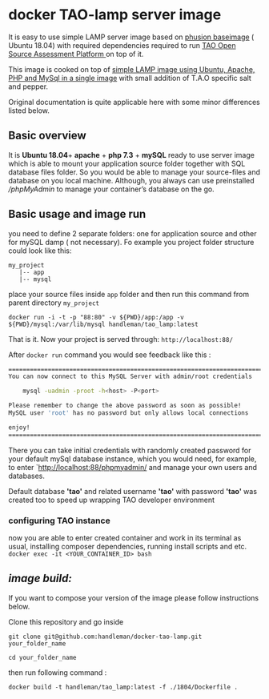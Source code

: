 # docker TAO-lamp server image

It is easy to use  simple LAMP server image based on [phusion baseimage](https://github.com/phusion/baseimage-docker) ( Ubuntu 18.04)  with required dependencies required to run  [ TAO Open Source Assessment Platform ](https://www.taotesting.com) on top of it.

This image is cooked on top of [simple LAMP image using Ubuntu, Apache, PHP and MySql in a single image](https://github.com/mattrayner/docker-lamp) with small addition of T.A.O specific salt and pepper. 

Original documentation is quite applicable here with some minor differences listed below.

## Basic overview
It is **Ubuntu 18.04**+ **apache** + **php 7.3** + **mySQL**  ready to use server image which is able to mount your application source folder together with SQL database files folder. So you would be able to manage your source-files and database on you local machine. Although, you always can use preinstalled */phpMyAdmin* to manage your container’s database on the go.

## Basic usage and image run
you need to define 2 separate folders: one for application source and other for mySQL damp ( not necessary). Fo example you project folder structure could look like this:

```
my_project
   |-- app
   |-- mysql
```

place your source files inside `app` folder and then run this command from parent directory `my_project`

`docker run -i -t -p "88:80" -v ${PWD}/app:/app -v ${PWD}/mysql:/var/lib/mysql handleman/tao_lamp:latest`

That is it. Now your project is served through: `http://localhost:88/`

After  `docker run`  command you would see feedback like this :

```bash
========================================================================
You can now connect to this MySQL Server with admin/root credentials

    mysql -uadmin -proot -h<host> -P<port>

Please remember to change the above password as soon as possible!
MySQL user 'root' has no password but only allows local connections

enjoy!
========================================================================
```

 There you can take initial credentials with randomly created password for your default mySql database instance, which you would need, for example,  to enter `[http://localhost:88/phpmyadmin/](http://localhost:88/phpmyadmin/)  and manage your own users and databases.

 Default database **'tao'** and related username **'tao'** with password **'tao'** was created too to speed up wrapping TAO developer environment


### configuring TAO instance

now you are able to enter created container and work in its terminal as usual, installing composer dependencies, running install scripts and etc.
`docker exec -it <YOUR_CONTAINER_ID> bash`


## *image build:*
If you want to compose your version of the image please follow instructions below.

Clone this repository  and go inside 

`git clone git@github.com:handleman/docker-tao-lamp.git your_folder_name`

`cd your_folder_name`

then run following command :

`docker build -t handleman/tao_lamp:latest -f ./1804/Dockerfile . `
